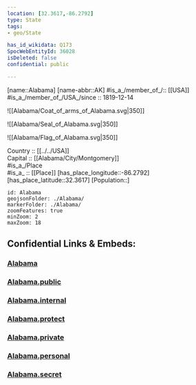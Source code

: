 ```yaml
---
location: [32.3617,-86.2792] 
type: State
tags:
- geo/State

has_id_wikidata: Q173 
SpocWebEntityId: 36028
isDeleted: false
confidential: public

---
```

[name::Alabama] 
[name-abbr::AK] 
#is_a_/member_of_/:: [[USA]]
#is_a_/member_of_/USA_/since :: 1819-12-14 

![[Alabama/Coat_of_arms_of_Alabama.svg|350]] 

![[Alabama/Seal_of_Alabama.svg|350]] 

![[Alabama/Flag_of_Alabama.svg|350]] 

Country :: [[../../USA]]  
Capital :: [[Alabama/City/Montgomery]]  
#is_a_/Place  
#is_a_ :: [[Place]] 
[has_place_longitude::-86.2792] 
[has_place_latitude::32.3617] 
[Population::] 



```leaflet
id: Alabama
geojsonFolder: ./Alabama/
markerFolder: ./Alabama/
zoomFeatures: true 
minZoom: 2 
maxZoom: 18
```


## Confidential Links & Embeds: 

### [Alabama](/_Standards/Earth/Continent/America~North/USA/USA~Central/Alabama.md) 

### [Alabama.public](/_public/Earth/Continent/America~North/USA/USA~Central/Alabama.public.md) 

### [Alabama.internal](/_internal/Earth/Continent/America~North/USA/USA~Central/Alabama.internal.md) 

### [Alabama.protect](/_protect/Earth/Continent/America~North/USA/USA~Central/Alabama.protect.md) 

### [Alabama.private](/_private/Earth/Continent/America~North/USA/USA~Central/Alabama.private.md) 

### [Alabama.personal](/_personal/Earth/Continent/America~North/USA/USA~Central/Alabama.personal.md) 

### [Alabama.secret](/_secret/Earth/Continent/America~North/USA/USA~Central/Alabama.secret.md)

